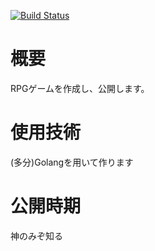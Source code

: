 [![Build Status](https://travis-ci.com/KMimura/RPGGame.svg?branch=master)](https://travis-ci.com/KMimura/RPGGame)
# 概要
RPGゲームを作成し、公開します。

# 使用技術
(多分)Golangを用いて作ります

# 公開時期
神のみぞ知る
